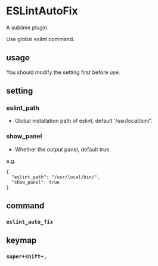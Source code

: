 # ESLintAutoFix

A sublime plugin. 

Use global eslint command.

## usage

You should modify the setting first before use.

## setting

### eslint_path

* Global installation path of eslint, default '/usr/local/bin/'.

### show_panel

* Whether the output panel, default true.

e.g.

```
{
  "eslint_path": "/usr/local/bin/",
  "show_panel": true
}

```

## command

### `eslint_auto_fix`

## keymap

### `super+shift+,`
